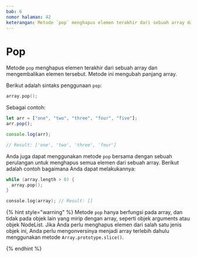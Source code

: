 ```yaml
---
bab: 6
nomor halaman: 42
keterangan: Metode `pop` menghapus elemen terakhir dari sebuah array dan mengembalikan hasilnya. Metode ini mengubah panjang array.
---
```


# Pop

Metode `pop` menghapus elemen terakhir dari sebuah array dan mengembalikan elemen tersebut. Metode ini mengubah panjang array.

Berikut adalah sintaks penggunaan `pop`:

```c
array.pop();
```

Sebagai contoh:

```javascript
let arr = ["one", "two", "three", "four", "five"];
arr.pop();

console.log(arr);

// Result: ['one', 'two', 'three', 'four']
```

Anda juga dapat menggunakan metode `pop` bersama dengan sebuah perulangan untuk menghapus semua elemen dari sebuah array. Berikut adalah contoh bagaimana Anda dapat melakukannya:

```c
while (array.length > 0) {
  array.pop();
}

console.log(array); // Result: []
```

{% hint style="warning" %}
Metode `pop` hanya berfungsi pada array, dan tidak pada objek lain yang mirip dengan array, seperti objek arguments atau objek NodeList. Jika Anda perlu menghapus elemen dari salah satu jenis objek ini, Anda perlu mengonversinya menjadi array terlebih dahulu menggunakan metode `Array.prototype.slice()`.

{% endhint %}
